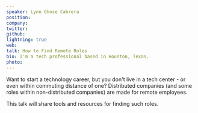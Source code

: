 ```yaml
---
speaker: Lynn Ghose Cabrera
position:
company:
twitter:
github:
lightning: true
web:
talk: How to Find Remote Roles
bio: I'm a tech professional based in Houston, Texas.
photo:
---
```

Want to start a technology career, but you don't live in a tech center - or even within commuting distance of one? Distributed companies (and some roles within non-distributed companies) are made for remote employees.

This talk will share tools and resources for finding such roles.


